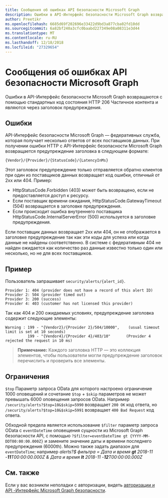 ```yaml
---
title: Сообщения об ошибках API безопасности Microsoft Graph
description: Ошибки в API-Интерфейс безопасности Microsoft Graph возвращаются с помощью стандартных код состояния HTTP 206 Частичное контента и являются через заголовок предупреждения.
author: Preetikr
ms.openlocfilehash: 6685d69f202696e33422d9bd3a877cba02fd10dd
ms.sourcegitcommit: 6a82bf240a3cfc0baabd227349e08a08311e3d44
ms.translationtype: MT
ms.contentlocale: ru-RU
ms.lasthandoff: 12/18/2018
ms.locfileid: "27329654"
---
```

# <a name="microsoft-graph-security-api-error-responses"></a>Сообщения об ошибках API безопасности Microsoft Graph

Ошибки в API-Интерфейс безопасности Microsoft Graph возвращаются с помощью стандартных код состояния HTTP 206 Частичное контента и являются через заголовок предупреждения.

## <a name="errors"></a>Ошибки

API-Интерфейс безопасности Microsoft Graph — федеративных служба, которая получает несколько ответов от всех поставщиков данных. При получении ошибки HTTP с API-Интерфейс безопасности Microsoft Graph возвращается предупреждение заголовка в следующем формате:<!-- { "blockType": "ignored" } -->

```http
{Vendor}/{Provider}/{StatusCode}/{LatencyInMs}
```

Этот заголовок предупреждение только отправляется обратно клиентов при один из поставщиков данных возвращает код ошибки, отличный от 2xx или 404. Пример:

- HttpStatusCode.Forbidden (403) может быть возвращено, если не предоставляется доступ к ресурсу.
- Если поставщик времени ожидания, HttpStatusCode.GatewayTimeout (504) возвращается в заголовке предупреждения.
- Если происходит ошибка внутреннего поставщика HttpStatusCode.InternalServerError (500) используется в заголовке предупреждения.

Если поставщик данных возвращает 2xx или 404, он не отображается в заголовке предупреждение так как эти коды для успеха или когда данные не найдены соответственно. В системе с федеративным 404 не найден ожидается как количество раз данные известно только один или несколько, но не для всех поставщиков.

## <a name="example"></a>Пример

Пользователь запрашивает `security/alerts/{alert_id}`.

    Provider 1: 404 (provider does not have a record of this alert ID)
    Provider 2: 504 (provider timed out)
    Provider 3: 200 (success)
    Provider 4: 403 (customer has not licensed this provider)

Так как 404 и 200 ожидаемых условиях, предупреждение заголовка содержит следующие элементы:

```HTTP
Warning : 199 - "{Vendor2}/{Provider 2}/504/10000",    (usual timeout limit is set at 10 seconds)
          199 - "{Vendor4}/{Provider 4}/403/10"       (Provider 4 rejected the request in 10 ms)
```

> **Примечание:** Каждого заголовка HTTP — это коллекция элементов, чтобы пользователи могли предупреждение заголовок перечислить и проверить все элементы.

## <a name="constraints"></a>Ограничения

`$top` Параметр запроса OData для которого настроено ограничение 1000 оповещений и сочетание `$top`  +  `$skip` параметров не может превышать 6000 оповещения запросов OData. Например `/security/alerts?$top=10&$skip=5990` возвращает `200 OK` код ответа, но `/security/alerts?$top=10&$skip=5991` возвращает `400 Bad Request` код ответа.

Обходной предела является использование `$filter` параметр запроса OData с `eventDateTime` оповещения сущности из Microsoft Graph безопасности API, с помощью `?$filter=eventDateTime gt {YYYY-MM-DDT00:00:00.000Z}` и замените значение даты и времени последнего предупреждения (6000th). Можно также задать диапазон для `eventDateTime`; например *alerts?$ фильтра = Дата и время **gt** 2018-11 -**11**T00:00:00.000Z & Дата и время **lt** 2018-11 -**12**T00:00:00.000Z*

## <a name="see-also"></a>См. также

Если у вас возникли неполадки с авторизации, видеть [авторизации и API -Интерфейс Microsoft Graph безопасности](/graph/security-authorization).
